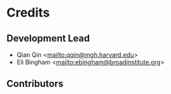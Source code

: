 # Credits

## Development Lead

- Qian Qin \<<mailto:qqin@mgh.harvard.edu>>
- Eli Bingham \<<mailto:ebingham@broadinstitute.org>>

## Contributors
